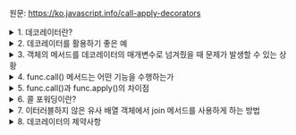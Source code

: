 원문: https://ko.javascript.info/call-apply-decorators

<details>
  <summary>1. 데코레이터란?</summary>

  인수로 받은 함수를 감싸 행동을 변화시키는 래퍼 함수
</details>

<details>
  <summary>2. 데코레이터를 활용하기 좋은 예</summary>

  함수의 반환값을 캐싱할 때, 캐싱 관련 로직을 데코레이터에 두고 인수로 실행할 함수를 받아 사용할 수 있다.

  캐싱 로직과 함수 본문의 로직을 분리시켜 복잡도를 증가시키지 않고 캐싱 로직을 활용할 수 있으며, 어떤 함수에도 해당 데코레이터를 적용시킬 수 있는 장점이 있다.
</details>

<details>
  <summary>3. 객체의 메서드를 데코레이터의 매개변수로 넘겨줬을 때 문제가 발생할 수 있는 상황</summary>

  객체의 메서드가 this를 참조하는 함수일 때, 해당 메서드를 데코레이터로 넘긴다면 해당 this의 컨텍스트가 사라져 참조할 수 없다.
</details>

<details>
  <summary>4. func.call() 메서드는 어떤 기능을 수행하는가</summary>

  해당 함수의 컨텍스트를 명시적으로 설정 후 함수 내용을 실행한다.

  함수 내부에서는 설정된 컨텍스트를 this로 참조할 수 있다.
</details>

<details>
  <summary>5. func.call()과 func.apply()의 차이점</summary>

  1. func.call은 매개변수로 (context, arg1, arg2, ...)를 받는다. 매개변수들을 각각 따로 받는다.
  2. func.apply는 매개변수로 (context, args)를 받는다. 유사 배열 객체로 여러 매개변수를 한번에 받는다.
</details>

<details>
  <summary>6. 콜 포워딩이란?</summary>

  컨텍스트와 함께 인수 전체를 다른 함수에 전달하는 것

  함수 호출을 다른 함수에게 전달시키는것

  호출 대상이 되는 함수를 래퍼 함수에게 전달해 부가적인 기능을 가능케 함
</details>

<details>
  <summary>7. 이터러블하지 않은 유사 배열 객체에서 join 메서드를 사용하게 하는 방법</summary>

  ```js
function hash(){
  return [].join.call(arguments);
}
  ```

유사 배열 객체도 인덱스를 통해 접근할 수 있다는 점과 join의 내부 동작 원리를 결합해 메서드를 빌려서 사용할 수 있다.

이터러블하지 않은 유사 배열 객체에서 join을 직접 호출할 순 없으나, 배열의 join 메서드의 컨텍스트를 유사 배열 객체로 변경 후 메서드를 실행시키게 되어 문제 없이 join이 동작한다.
</details>

<details>
  <summary>8. 데코레이터의 제약사항</summary>

 원본 함수가 가진 프로퍼티는 사용할 수 없다.
</details>
